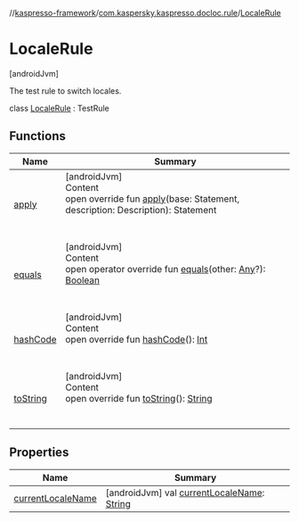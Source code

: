 //[kaspresso-framework](../../index.md)/[com.kaspersky.kaspresso.docloc.rule](../index.md)/[LocaleRule](index.md)



# LocaleRule  
 [androidJvm] 

The test rule to switch locales.

class [LocaleRule](index.md) : TestRule   


## Functions  
  
|  Name|  Summary| 
|---|---|
| [apply](apply.md)| [androidJvm]  <br>Content  <br>open override fun [apply](apply.md)(base: Statement, description: Description): Statement  <br><br><br>
| [equals](https://kotlinlang.org/api/latest/jvm/stdlib/kotlin/-any/equals.html)| [androidJvm]  <br>Content  <br>open operator override fun [equals](https://kotlinlang.org/api/latest/jvm/stdlib/kotlin/-any/equals.html)(other: [Any](https://kotlinlang.org/api/latest/jvm/stdlib/kotlin/-any/index.html)?): [Boolean](https://kotlinlang.org/api/latest/jvm/stdlib/kotlin/-boolean/index.html)  <br><br><br>
| [hashCode](https://kotlinlang.org/api/latest/jvm/stdlib/kotlin/-any/hash-code.html)| [androidJvm]  <br>Content  <br>open override fun [hashCode](https://kotlinlang.org/api/latest/jvm/stdlib/kotlin/-any/hash-code.html)(): [Int](https://kotlinlang.org/api/latest/jvm/stdlib/kotlin/-int/index.html)  <br><br><br>
| [toString](https://kotlinlang.org/api/latest/jvm/stdlib/kotlin/-any/to-string.html)| [androidJvm]  <br>Content  <br>open override fun [toString](https://kotlinlang.org/api/latest/jvm/stdlib/kotlin/-any/to-string.html)(): [String](https://kotlinlang.org/api/latest/jvm/stdlib/kotlin/-string/index.html)  <br><br><br>


## Properties  
  
|  Name|  Summary| 
|---|---|
| [currentLocaleName](index.md#com.kaspersky.kaspresso.docloc.rule/LocaleRule/currentLocaleName/#/PointingToDeclaration/)|  [androidJvm] val [currentLocaleName](index.md#com.kaspersky.kaspresso.docloc.rule/LocaleRule/currentLocaleName/#/PointingToDeclaration/): [String](https://kotlinlang.org/api/latest/jvm/stdlib/kotlin/-string/index.html)   <br>


